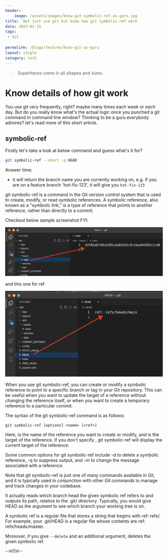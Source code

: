 ```yaml
---
header:
    image: /assets/images/know-git-symbolic-ref-as-guru.jpg
title:  Not just use git but know how git symbolic-ref work
date: 2023-02-15
tags:
 - Git
 
permalink: /blogs/tech/en/know-git-as-guru
layout: single
category: tech
---
```


> Superheros come in all shapes and sizes.

# Know details of how git work
You use git very frequently, right? maybe many times each week or each day. But do you really know what's the actual logic once you punched a git command in command line window? Thinking to be a guru everybody admires? let's read more of this short article.

## symbolic-ref

Firstly let's take a look at below command and guess what's it for?

```sh
git symbolic-ref --short -q HEAD
```
Answer time:
* it will return the branch name you are currently working on, e.g. if you are on a feature branch 'hot-fix-123', it will give you `hot-fix-123`


git symbolic-ref is a command in the Git version control system that is used to create, modify, or read symbolic references. A symbolic reference, also known as a "symbolic link," is a type of reference that points to another reference, rather than directly to a commit.

Checkout below sample screenshot FYI:

![](/assets/images/know-git-symbolic-ref-as-guru-1.png)

and this one for ref

![](/assets/images/know-git-symbolic-ref-as-guru-2.png)


When you use git symbolic-ref, you can create or modify a symbolic reference to point to a specific branch or tag in your Git repository. This can be useful when you want to update the target of a reference without changing the reference itself, or when you want to create a temporary reference to a particular commit.

The syntax of the git symbolic-ref command is as follows:
```shell
git symbolic-ref [options] <name> [<ref>]

```

Here, <name> is the name of the reference you want to create or modify, and <ref> is the target of the reference. If you don't specify <ref>, git symbolic-ref will display the current target of the reference.

Some common options for git symbolic-ref include -d to delete a symbolic reference, -q to suppress output, and -m to change the message associated with a reference.

Note that git symbolic-ref is just one of many commands available in Git, and it is typically used in conjunction with other Git commands to manage and track changes in your codebase.




It actually reads which branch head the given symbolic ref refers to and outputs its path, relative to the .git/ directory. 
Typically, you would give HEAD as the <name> argument to see which branch your working tree is on.

A symbolic ref is a regular file that stores a string that begins with ref: refs/. 
For example, your .git/HEAD is a regular file whose contents are ref: refs/heads/master.

Moreover, if you give `--delete` and an additional argument, deletes the given symbolic ref.



--HTH--




